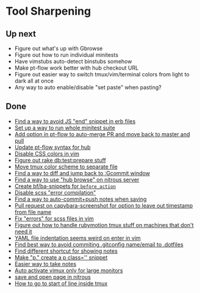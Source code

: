 # Tool Sharpening

## Up next

- Figure out what's up with Gbrowse
- Figure out how to run individual minitests
- Have vimstubs auto-detect binstubs somehow
- Make pt-flow work better with hub checkout URL
- Figure out easier way to switch tmux/vim/terminal colors from light to
  dark all at once
- Any way to auto enable/disable "set paste" when pasting?

## Done

- [Find a way to avoid JS "end" snippet in erb files](https://github.com/balvig/.dotfiles/commit/258fb7cfed4f5ddddc084b474ec04e85662659c3)
- [Set up a way to run whole minitest suite](https://github.com/balvig/spike/commit/5baeabeb130eb8e3e76ca91d9d3e6c7ca5e535df)
- [Add option in pt-flow to auto-merge PR and move back to master and pull](https://github.com/balvig/pt-flow/commit/9d48fbd2595038ebb9b0496946f62f1bbbf77386)
- [Update pt-flow syntax for hub](https://github.com/balvig/pt-flow/commit/894a5f42b69b4ec346ab61f10eef7d58bdb6f447)
- [Disable CSS colors in vim](https://github.com/balvig/.dotfiles/commit/cc9e0cc3b25a8d470606e62a3f5ec368a7264123)
- [Figure out rake db:test:prepare stuff](https://www.relishapp.com/rspec/rspec-rails/docs/upgrade)
- [Move tmux color scheme to separate file](https://github.com/balvig/.dotfiles/commit/3918d76a1e68b3735372fdcc7242d82b2860c42c)
- [Find a way to diff and jump back to :Gcommit window](https://github.com/balvig/.dotfiles/commit/a2794a4fc042f3e859bf79183d5aa0717fe36cc8)
- [Find a way to use "hub browse" on nitrous server](https://github.com/balvig/.dotfiles/commit/917d2dc12244766397386f08e29b46892329b228)
- [Create bf/ba-snippets for `before_action`](https://github.com/balvig/.dotfiles/commit/050624661a307b52dcab5c32391005d2794410b7)
- [Disable scss "error compilation"](https://github.com/balvig/.dotfiles/commit/f87b303de4950c36da40932bcabf58ced206684a)
- [Find a way to auto-commit+push notes when saving](https://github.com/balvig/.dotfiles/commit/eba6cc8baf0926c407daffc891accb214ade5848)
- [Pull request on capybara-screenshot for option to leave out timestamp from file name](https://github.com/mattheworiordan/capybara-screenshot/pull/70)
- [Fix "errors" for scss files in vim](https://github.com/balvig/.dotfiles/commit/70f3754aa6f5209b054c26e0e9e71b0ed1b61dc9)
- [Figure out how to handle rubymotion tmux stuff on machines that don't need it](https://github.com/balvig/.dotfiles/commit/aa04ff9ea2905b32d082400e13f73f6b1ce1fc8e)
- [YAML file indentation seems weird on enter in vim](https://github.com/balvig/.dotfiles/commit/a72bb0c01e0d122b206a63c66391c1d8bc78d4b0)
- [Find best way to avoid commiting .gitconfig name/email to .dotfiles](https://github.com/balvig/.dotfiles/commit/1e9aa92f5f7a64134f50761aba38ae8bae81b34e)
- [Find different shortcut for showing notes](https://github.com/balvig/.dotfiles/commit/06a0ece3857e68136b2c578659ee7a8b53df5906)
- [Make "p." create a p class='' snippet](https://github.com/balvig/.dotfiles/commit/2ca5f8ecce9891fb26768f9f7977fb0ca1f55587)
- [Easier way to take notes](https://github.com/balvig/.dotfiles/commit/a6251ab171a1a21c9bdac34c658f0d98a2ad8dbf)
- [Auto activate vimux only for large monitors](https://github.com/balvig/.dotfiles/commit/8de036158c2d378062907672d4d62d3fd17764ac)
- [save and open page in nitrous](https://github.com/balvig/utensils/commit/4ce823b1f0f9f31d7948795e570f111a7b1b35ec)
- [How to go to start of line inside tmux](https://github.com/balvig/.dotfiles/commit/8bcc14aacdfeded0bd542713cd06dd97920b59a5)
